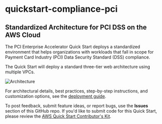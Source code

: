 # quickstart-compliance-pci
## Standardized Architecture for PCI DSS on the AWS Cloud

The PCI Enterprise Accelerator Quick Start deploys a standardized environment that helps organizations with workloads that fall in scope for Payment Card Industry (PCI) Data Security Standard (DSS) compliance.

The Quick Start will deploy a standard three-tier web architecture using multiple VPCs.

![Architecture](https://d0.awsstatic.com/partner-network/QuickStart/datasheets/pci-on-aws-architecture.png)

For architectural details, best practices, step-by-step instructions, and customization options, see the 
[deployment guide](https://fwd.aws/zmYVY).

To post feedback, submit feature ideas, or report bugs, use the **Issues** section of this GitHub repo.
If you'd like to submit code for this Quick Start, please review the [AWS Quick Start Contributor's Kit](https://aws-quickstart.github.io/). 
